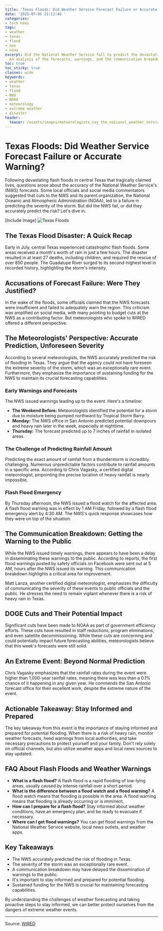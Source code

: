 ```yaml
---
title: 'Texas Floods: Did Weather Service Forecast Failure or Accurate Warning?'
date: '2025-07-05 21:12:46 '
categories:
- tech news
tags:
- weather
- texas
- flood
- nws
- noaa
excerpt: Did the National Weather Service fail to predict the devastating Texas floods?
  An analysis of the forecasts, warnings, and the communication breakdown.
toc: true
toc_sticky: true
classes: wide
keywords:
- weather
- texas
- flood
- NWS
- NOAA
- meteorology
- extreme weather
- disaster
header:
  teaser: /assets/images/meteorologists_say_the_national_weather_service_di_20250705211246.jpg
---
```


# Texas Floods: Did Weather Service Forecast Failure or Accurate Warning?

Following devastating flash floods in central Texas that tragically claimed lives, questions arose about the accuracy of the National Weather Service's (NWS) forecasts. Some local officials and social media commentators suggested that cuts to the NWS and its parent organization, the National Oceanic and Atmospheric Administration (NOAA), led to a failure in predicting the severity of the storm. But did the NWS fail, or did they accurately predict the risk? Let's dive in.

[Include Image]
![Texas Floods](https://media.wired.com/photos/6869798496efdc8698cddbf1/master/pass/2222953080)

## The Texas Flood Disaster: A Quick Recap

Early in July, central Texas experienced catastrophic flash floods. Some areas received a month's worth of rain in just a few hours. The disaster resulted in at least 27 deaths, including children, and required the rescue of over 850 people. The Guadalupe River surged to its second-highest level in recorded history, highlighting the storm's intensity.

## Accusations of Forecast Failure: Were They Justified?

In the wake of the floods, some officials claimed that the NWS forecasts were insufficient and failed to adequately warn the region. This criticism was amplified on social media, with many pointing to budget cuts at the NWS as a contributing factor. But meteorologists who spoke to WIRED offered a different perspective.

## The Meteorologists' Perspective: Accurate Prediction, Unforeseen Severity

According to several meteorologists, the NWS accurately predicted the risk of flooding in Texas. They argue that the agency could not have foreseen the extreme severity of the storm, which was an exceptionally rare event. Furthermore, they emphasize the importance of sustaining funding for the NWS to maintain its crucial forecasting capabilities.

### Early Warnings and Forecasts

The NWS issued warnings leading up to the event. Here's a timeline:

*   **The Weekend Before:** Meteorologists identified the potential for a storm due to moisture being pumped northward by Tropical Storm Barry.
*   **Monday:** The NWS office in San Antonio predicted potential downpours and heavy rain later in the week, especially at nighttime.
*   **Thursday:** The forecast predicted up to 7 inches of rainfall in isolated areas.

### The Challenge of Predicting Rainfall Amount

Predicting the exact amount of rainfall from a thunderstorm is incredibly challenging. Numerous unpredictable factors contribute to rainfall amounts in a specific area. According to Chris Vagasky, a certified digital meteorologist, pinpointing the precise location of heavy rainfall is nearly impossible.

### Flash Flood Emergency

By Thursday afternoon, the NWS issued a flood watch for the affected area. A flash flood warning was in effect by 1 AM Friday, followed by a flash flood emergency alert by 4:30 AM. The NWS's quick response showcases how they were on top of the situation.

## The Communication Breakdown: Getting the Warning to the Public

While the NWS issued timely warnings, there appears to have been a delay in disseminating these warnings to the public. According to reports, the first flood warnings posted by safety officials on Facebook were sent out at 5 AM, hours after the NWS issued its warning. This communication breakdown highlights a critical area for improvement.

Matt Lanza, another certified digital meteorologist, emphasizes the difficulty of communicating the severity of these events to public officials and the public. He stresses the need to remain vigilant whenever there is a risk of heavy rain in Texas.

## DOGE Cuts and Their Potential Impact

Significant cuts have been made to NOAA as part of government efficiency efforts. These cuts have resulted in staff reductions, program eliminations, and even satellite decommissioning. While these cuts are concerning and could potentially impact future forecasting abilities, meteorologists believe that this week's forecasts were still solid.

## An Extreme Event: Beyond Normal Prediction

Chris Vagasky emphasizes that the rainfall rates during the event were higher than 1,000-year rainfall rates, meaning there was less than a 0.1% chance of it happening in any given year. He commends the San Antonio forecast office for their excellent work, despite the extreme nature of the event.

## Actionable Takeaway: Stay Informed and Prepared

The key takeaway from this event is the importance of staying informed and prepared for potential flooding. When there is a risk of heavy rain, monitor weather forecasts, heed warnings from local authorities, and take necessary precautions to protect yourself and your family. Don't rely solely on official channels, but also utilize weather apps and local news sources to stay updated.

## FAQ About Flash Floods and Weather Warnings

*   **What is a flash flood?** A flash flood is a rapid flooding of low-lying areas, usually caused by intense rainfall over a short period.
*   **What is the difference between a flood watch and a flood warning?** A flood watch means that flooding is possible in the area. A flood warning means that flooding is already occurring or is imminent.
*   **How can I prepare for a flash flood?** Stay informed about weather conditions, have an emergency plan, and be ready to evacuate if necessary.
*   **Where can I get flood warnings?** You can get flood warnings from the National Weather Service website, local news outlets, and weather apps.

## Key Takeaways

*   The NWS accurately predicted the risk of flooding in Texas.
*   The severity of the storm was an exceptionally rare event.
*   A communication breakdown may have delayed the dissemination of warnings to the public.
*   It's important to stay informed and prepared for potential flooding.
*   Sustained funding for the NWS is crucial for maintaining forecasting capabilities.

By understanding the challenges of weather forecasting and taking proactive steps to stay informed, we can better protect ourselves from the dangers of extreme weather events.

---

Source: [WIRED](https://www.wired.com/story/meteorologists-say-the-national-weather-service-did-its-job-in-texas/)